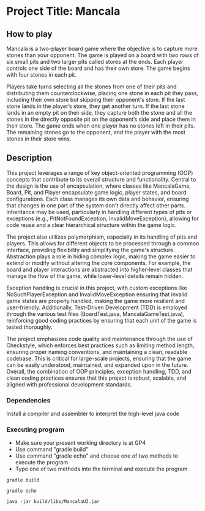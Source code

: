 





















# Project Title: Mancala

## How to play 

Mancala is a two-player board game where the objective is to capture more stones than your opponent. The game is played on a board with two rows of six small pits and two larger pits called stores at the ends. Each player controls one side of the board and has their own store. The game begins with four stones in each pit.

Players take turns selecting all the stones from one of their pits and distributing them counterclockwise, placing one stone in each pit they pass, including their own store but skipping their opponent's store. If the last stone lands in the player’s store, they get another turn. If the last stone lands in an empty pit on their side, they capture both the stone and all the stones in the directly opposite pit on the opponent’s side and place them in their store. The game ends when one player has no stones left in their pits. The remaining stones go to the opponent, and the player with the most stones in their store wins.


## Description


This project leverages a range of key object-oriented programming (OOP) concepts that contribute to its overall structure and functionality. Central to the design is the use of encapsulation, where classes like MancalaGame, Board, Pit, and Player encapsulate game logic, player states, and board configurations. Each class manages its own data and behavior, ensuring that changes in one part of the system don't directly affect other parts. Inheritance may be used, particularly in handling different types of pits or exceptions (e.g., PitNotFoundException, InvalidMoveException), allowing for code reuse and a clear hierarchical structure within the game logic.

The project also utilizes polymorphism, especially in its handling of pits and players. This allows for different objects to be processed through a common interface, providing flexibility and simplifying the game's structure. Abstraction plays a role in hiding complex logic, making the game easier to extend or modify without altering the core components. For example, the board and player interactions are abstracted into higher-level classes that manage the flow of the game, while lower-level details remain hidden.

Exception handling is crucial in this project, with custom exceptions like NoSuchPlayerException and InvalidMoveException ensuring that invalid game states are properly handled, making the game more resilient and user-friendly. Additionally, Test-Driven Development (TDD) is employed through the various test files (BoardTest.java, MancalaGameTest.java), reinforcing good coding practices by ensuring that each unit of the game is tested thoroughly.

The project emphasizes code quality and maintenance through the use of Checkstyle, which enforces best practices such as limiting method length, ensuring proper naming conventions, and maintaining a clean, readable codebase. This is critical for large-scale projects, ensuring that the game can be easily understood, maintained, and expanded upon in the future. Overall, the combination of OOP principles, exception handling, TDD, and clean coding practices ensures that this project is robust, scalable, and aligned with professional development standards.

### Dependencies
Install a compiler and assembler to interpret the high-level java code

### Executing program
- Make sure your present working directory is at GP4
- Use command "gradle build"
- Use command "gradle echo" and choose one of two methods to execute the program
- Type one of two methods into the terminal and execute the program
```
gradle build
```
```
gradle echo
```
```
java -jar build/libs/MancalaUI.jar
```





